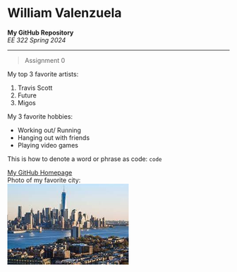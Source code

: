 # William Valenzuela
**My GitHub Repository** <br>
*EE 322 Spring 2024*

---

> Assignment 0 <br>

My top 3 favorite artists:
1. Travis Scott
2. Future
3. Migos <br>

My 3 favorite hobbies:
- Working out/ Running
- Hanging out with friends 
- Playing video games <br>

This is how to denote a word or phrase as code: `code` <br>

[My GitHub Homepage](https://github.com/willvalenzuela) <br>
Photo of my favorite city: <br>
![Photo of my favorite city](download.jpg)

